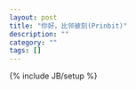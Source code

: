 ```yaml
---
layout: post
title: "你好，比邻彼刻(Prinbit)"
description: ""
category: ""
tags: []
---
```

{% include JB/setup %}
